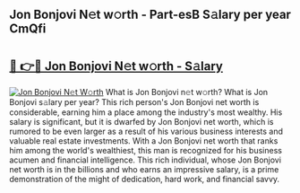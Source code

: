 ## Jon Bonjovi N𝚎t w𝚘rth - Part-esB S𝚊lary per year CmQfi

# <h2><a href="http://gc1mc4.nevu.top/?p=Jon+Bonjovi">🔗 👉🔴 Jon Bonjovi N𝚎t w𝚘rth - S𝚊lary</a></h2>

[![Jon Bonjovi N𝚎t W𝚘rth](https://i.imgur.com/Oavwk0R.jpeg)](http://gc1mc4.nevu.top/?p=Jon+Bonjovi)
What is Jon Bonjovi n𝚎t w𝚘rth? What is Jon Bonjovi s𝚊lary per year?
This rich person's Jon Bonjovi net worth is considerable, earning him a place among the industry's most wealthy. His salary is significant, but it is dwarfed by Jon Bonjovi net worth, which is rumored to be even larger as a result of his various business interests and valuable real estate investments. With a Jon Bonjovi net worth that ranks him among the world's wealthiest, this man is recognized for his business acumen and financial intelligence. This rich individual, whose Jon Bonjovi net worth is in the billions and who earns an impressive salary, is a prime demonstration of the might of dedication, hard work, and financial savvy.
